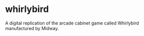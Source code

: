 # whirlybird
A digital replication of the arcade cabinet game called Whirlybird manufactured by Midway.
